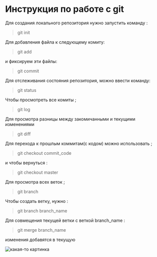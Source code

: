 # Инструкция по работе с git
Для создания локального репозитория нужно запустить команду :
> git init

Для добавления файла к следующему комиту:
> git add

и фиксируем эти файлы:
> git commit

Для отслеживания состояния репозитория, можно ввести команду:
> git status

Чтобы просмотреть все комиты ;
> git log

Для просмотра разницы между закомичанными и текущими изменениями
> git diff

Для перехода к прошлым коммитам(с кодом) можно использовать ;
> git checkout commit_code

и чтобы вернуться :
> git checkout master

Для просмотра всех веток ;
> git branch

Чтобы создать ветку, нужно :
> git branch branch_name

Для совмещения текущей ветки с веткой branch_name :
> git merge branch_name

изменения добавятся в текущую

![какая-то картинка](9e5a3b2a3c0e8b9746857a91144e1b74--beach-sunsets-landscape-photos.jpg)
